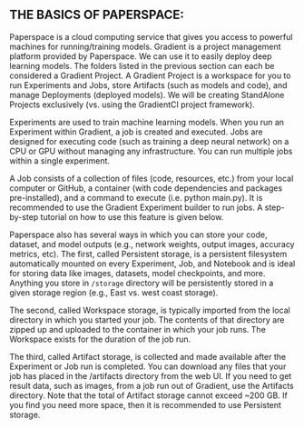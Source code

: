 
## THE BASICS OF PAPERSPACE:
Paperspace is a cloud computing service that gives you access to powerful machines for running/training models. Gradient is a project management platform provided by Paperspace. We can use it to easily deploy deep learning models. 
The folders listed in the previous section can each be considered a Gradient Project. 
A Gradient Project is a workspace for you to run Experiments and Jobs, store Artifacts (such as models and code), and manage Deployments (deployed models). We will be creating StandAlone Projects exclusively (vs. using the GradientCI project framework). 

Experiments are used to train machine learning models. When you run an Experiment within Gradient, a job is created and executed. Jobs are designed for executing code (such as training a deep neural network) on a CPU or GPU without managing any infrastructure. You can run multiple jobs within a single experiment.

A Job consists of a collection of files (code, resources, etc.) from your local computer or GitHub, a container (with code dependencies and packages pre-installed), and a command to execute (i.e. python main.py). It is recommended to use the Gradient Experiment builder to run jobs. A step-by-step tutorial on how to use this feature is given below.

Paperspace also has several ways in which you can store your code, dataset, and model outputs (e.g., network weights, output images, accuracy metrics, etc). The first, called Persistent storage, is a persistent filesystem automatically mounted on every Experiment, Job, and Notebook and is ideal for storing data like images, datasets, model checkpoints, and more. Anything you store in `/storage` directory will be persistently stored in a given storage region (e.g., East vs. west coast storage).

The second, called Workspace storage, is typically imported from the local directory in which you started your job. The contents of that directory are zipped up and uploaded to the container in which your job runs. The Workspace exists for the duration of the job run.  

The third, called Artifact storage, is collected and made available after the Experiment or Job run is completed. You can download any files that your job has placed in the /artifacts directory from the web UI. If you need to get result data, such as images, from a job run out of Gradient, use the Artifacts directory. Note that the total of Artifact storage cannot exceed ~200 GB. If you find you need more space, then it is recommended to use Persistent storage.
